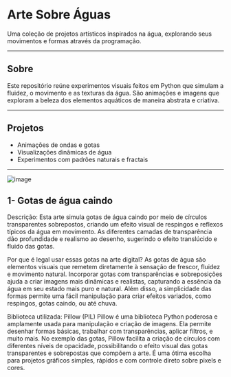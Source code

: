# Arte Sobre Águas

Uma coleção de projetos artísticos inspirados na água, explorando seus movimentos e formas através da programação.

---

## Sobre

Este repositório reúne experimentos visuais feitos em Python que simulam a fluidez, o movimento e as texturas da água. São animações e imagens que exploram a beleza dos elementos aquáticos de maneira abstrata e criativa.

---

## Projetos

- Animações de ondas e gotas  
- Visualizações dinâmicas de água  
- Experimentos com padrões naturais e fractais  

---
![image](https://github.com/user-attachments/assets/a6d3edb3-2655-4bed-90ab-65194bc3fa49)    


## 1- Gotas de água caindo
Descrição:
Esta arte simula gotas de água caindo por meio de círculos transparentes sobrepostos, criando um efeito visual de respingos e reflexos típicos da água em movimento. As diferentes camadas de transparência dão profundidade e realismo ao desenho, sugerindo o efeito translúcido e fluido das gotas.

Por que é legal usar essas gotas na arte digital?
As gotas de água são elementos visuais que remetem diretamente à sensação de frescor, fluidez e movimento natural. Incorporar gotas com transparências e sobreposições ajuda a criar imagens mais dinâmicas e realistas, capturando a essência da água em seu estado mais puro e natural. Além disso, a simplicidade das formas permite uma fácil manipulação para criar efeitos variados, como respingos, gotas caindo, ou até chuva.

Biblioteca utilizada: Pillow (PIL)
Pillow é uma biblioteca Python poderosa e amplamente usada para manipulação e criação de imagens. Ela permite desenhar formas básicas, trabalhar com transparências, aplicar filtros, e muito mais. No exemplo das gotas, Pillow facilita a criação de círculos com diferentes níveis de opacidade, possibilitando o efeito visual das gotas transparentes e sobrepostas que compõem a arte. É uma ótima escolha para projetos gráficos simples, rápidos e com controle direto sobre pixels e cores.

